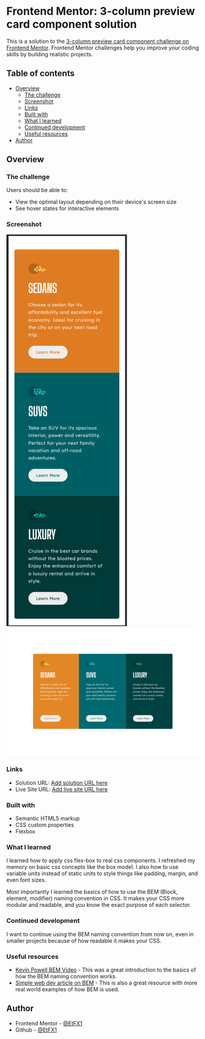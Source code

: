 # Frontend Mentor: 3-column preview card component solution

This is a solution to the [3-column preview card component challenge on Frontend Mentor](https://www.frontendmentor.io/challenges/3column-preview-card-component-pH92eAR2-). Frontend Mentor challenges help you improve your coding skills by building realistic projects.

## Table of contents

-   [Overview](#overview)
    -   [The challenge](#the-challenge)
    -   [Screenshot](#screenshot)
    -   [Links](#links)
    -   [Built with](#built-with)
    -   [What I learned](#what-i-learned)
    -   [Continued development](#continued-development)
    -   [Useful resources](#useful-resources)
-   [Author](#author)

## Overview

### The challenge

Users should be able to:

-   View the optimal layout depending on their device's screen size
-   See hover states for interactive elements

### Screenshot

![Mobile Screenshot](./screenshots/mobile-screenshot.png)
![Desktop Screenshot](./screenshots/desktop-screenshot.png)

### Links

-   Solution URL: [Add solution URL here](https://your-solution-url.com)
-   Live Site URL: [Add live site URL here](https://your-live-site-url.com)

### Built with

-   Semantic HTML5 markup
-   CSS custom properties
-   Flexbox

### What I learned

I learned how to apply css flex-box to real css components. I refreshed my memory on basic css concepts like the box model. I also how to use variable units instead of static units to style things like padding, margin, and even font sizes.

Most importantly I learned the basics of how to use the BEM (Block, element, modifier) naming convention in CSS. It makes your CSS more modular and readable, and you know the exact purpose of each selector.

### Continued development

I want to continue using the BEM naming convention from now on, even in smaller projects because of how readable it makes your CSS.

### Useful resources

-   [Kevin Powell BEM Video](https://www.youtube.com/watch?v=SLjHSVwXYq4&pp=ygUHQ1NTIEJFTQ%3D%3D) - This was a great introduction to the basics of how the BEM naming convention works.
-   [Simple web dev article on BEM](https://simple-web.dev/bem-by-example) - This is also a great resource with more real world examples of how BEM is used.

## Author

-   Frontend Mentor - [@EtFX1](https://www.frontendmentor.io/profile/EtFX1)
-   Github - [@EtFX1](https://github.com/EtFX1)
